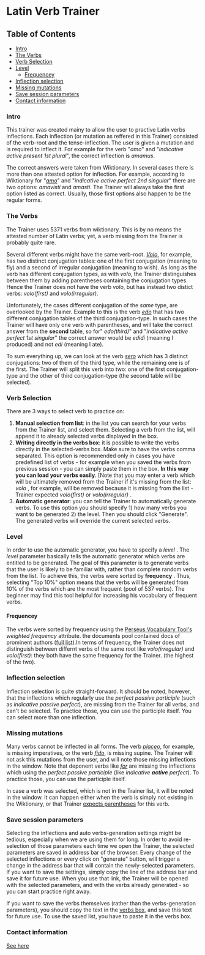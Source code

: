 # Latin Verb Trainer

## Table of Contents

- [Intro](#intro)
- [The Verbs](#the-verbs)
- [Verb Selection](#verb-selection)
- [Level](#level)
  * [Frequencey](#frequencey)
- [Inflection selection](#inflection-selection)
- [Missing mutations](#missing-mutations)
- [Save session parameters](#save-session-parameters)
- [Contact information](#contact-information)

### Intro 
This trainer was created mainy to allow the user to practive Latin verbs inflections. Each inflection (or mutation as reffered in this Trainer) consisted of the verb-root and the tense-inflection. The user is given a mutation and is required to inflect it. For example for the verb "_amo_" and "_indicative active present 1st plural_", the correct inflection is _amamus_.

The correct answers were taken from Wiktionary. In several cases there is more than one attested option for inflection. For example, according to Wiktionary for "[_amo_](https://en.wiktionary.org/wiki/amo#Latin)" and "_indicative active perfect 2nd singular_" there are two options: _amavisti_ and _amasti_. The Trainer will always take the first option listed as correct. Usually, those first options also happen to be the regular forms. 

### The Verbs

The Trainer uses 5371 verbs from wiktionary. This is by no means the attested number of Latin verbs; yet, a verb missing from the Trainer is probably quite rare.

Several different verbs might have the same verb-root. [_Volo_](https://en.wiktionary.org/wiki/volo#Latin), for example, has two distinct conjugation tables: one of the first conjugation (meaning to fly) and a second of irregular conjugation (meaning to wish). As long as the verb has different conjugation types, as with _volo_, the Trainer distinguishes between them by adding parentheses containing the conjugation types. Hence the Trainer does not have the verb _volo_, but has instead two distict verbs: _volo(first)_ and _volo(irregular)_.

Unfortunately, the cases different conjugation of the _same_ type, are overlooked by the Trainer. Example to this is the verb [_edo_](https://en.wiktionary.org/wiki/edo#Latin) that has two different  conjugation tables of the third conjugation-type. In such cases the Trainer will have only one verb with parentheses, and will take the correct answer from the **second** table, so for" _edo(third)_" and "_indicative active perfect 1st singular_" the correct answer would be _edidi_ (meaning I produced) and not _edi_ (meaning I ate).

To sum everything up, we can look at the verb [_sero_](https://en.wiktionary.org/wiki/sero#Latin) which has 3 distinct conjugations: two of them of the third type, while the remaining one is of the first. The Trainer will split this verb into two: one of the first conjugation-type and the other of third conjugation-type (the second table will be selected).

### Verb Selection
There are 3 ways to select verb to practice on:

 1. **Manual selection from list**:  in the list you can search for your verbs from the Trainer list, and select them.  Selecting a verb from the list, will append it to already selected verbs displayed in the box. 
 2. **Writing directly in the verbs box**:  it is possible to write the verbs directly in the selected-verbs box. Make sure to have the verbs comma separated.  This option is recommended only in cases you have predefined list of verbs - for example when you saved the verbs from previous session - you can simply paste them in the box. **In this way you can load your verbs easily**. [Note that you may enter a verb which will be ultimately removed from the Trainer if it's missing from the list:  _volo_ , for example, will be removed because it is missing from the list - Trainer expected _volo(first)_ or _volo(irregular)_ .
3. **Automatic generator**: you can tell the Trainer to automatically generate verbs. To use this option you should specify 1) how many verbs you want to be generated 2) the level. Then you should click "Generate". The generated verbs will override  the current selected verbs.

### Level

In order to use the automatic generator, you have to specify a  _level_ . The _level_ parameter basically tells the automatic generator which verbs are entitled to be generated.  The goal of this parameter is to generate verbs that the user is likely to be familiar with, rather than complete random verbs from the list. To achieve this, the verbs were sorted by **frequency** . Thus, selecting "Top 10%" option means that the verbs will be generated from 10% of the verbs which are the most frequent (pool of 537 verbs). The beginner may find this tool helpful for increasing his vocabulary of frequent verbs.   

#### Frequencey

The verbs were sorted by frequency using the [Perseus Vocabulary Tool's](http://www.perseus.tufts.edu/hopper/vocablist?lang=la) _weighted frequency_ attribute. the documents pool contained docs of prominent authors ([full list](docs_names.txt)).In terms of frequency, the Trainer does not distinguish between differnt verbs of the same root like _volo(irregular)_ and _volo(first)_: they both have the same frequency for the Trainer. (the highest of the two).

### Inflection selection

Inflection selection is quite straight-forward. It should be noted, however, that the inflections which regularly  use the _perfect passive participle_ (such as _indicative passive perfect_), are missing from the Trainer for all verbs, and can't be selected. To practice those, you can use the participle itself. 
You can select more than one inflection.

### Missing mutations

Many verbs cannot be inflected in all forms. The verb [_placeo_](https://en.wiktionary.org/wiki/placeo#Latin), for example,  is missing imperatives, or the verb [_fido_](https://en.wiktionary.org/wiki/fido#Latin), is missing supine. The Trainer will not ask this mutations from the user, and will note those missing inflections in the window. Note that deponent verbs like [_for_](https://en.wiktionary.org/wiki/for#Latin) are missing  the inflections which using the _perfect passive participle_ (like  _indicative **active** perfect_). To practice those, you can use the participle itself.

In case a verb was selected, which is not in the Trainer list, it will be noted in the window. It can happen either when the verb is simply not existing in the Wiktionary, or that Trainer [expects parentheses](#the-verbs) for this verb. 

### Save session parameters

Selecting the inflections and auto verbs-generation settings might be tedious, especially when we are using them for long.  In order to avoid re-selection of those parameters each time we open the Trainer,  the selected parameters are saved in address bar of the browser. Every change of the selected inflections or every click on "generate" button, will trigger a change in the address bar that will contain the newly-selected parameters. If you want to save the settings, simply copy the line of the address bar and save it for future use. When you use that link, the Trainer will be opened with the selected parameters, and with the verbs already generated - so you can start practice right away.

If you want to save the verbs themselves (rather than the verbs-generation parameters), you should copy the text in the [verbs box](#verb-selection), and save this text for future use. To use the saved list, you have to paste it in the verbs box. 

### Contact information 

[See here](https://danelh.github.io/about)
